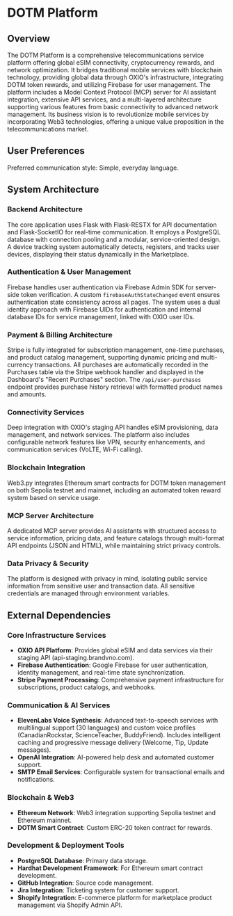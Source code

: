 # DOTM Platform

## Overview

The DOTM Platform is a comprehensive telecommunications service platform offering global eSIM connectivity, cryptocurrency rewards, and network optimization. It bridges traditional mobile services with blockchain technology, providing global data through OXIO's infrastructure, integrating DOTM token rewards, and utilizing Firebase for user management. The platform includes a Model Context Protocol (MCP) server for AI assistant integration, extensive API services, and a multi-layered architecture supporting various features from basic connectivity to advanced network management. Its business vision is to revolutionize mobile services by incorporating Web3 technologies, offering a unique value proposition in the telecommunications market.

## User Preferences

Preferred communication style: Simple, everyday language.

## System Architecture

### Backend Architecture

The core application uses Flask with Flask-RESTX for API documentation and Flask-SocketIO for real-time communication. It employs a PostgreSQL database with connection pooling and a modular, service-oriented design. A device tracking system automatically detects, registers, and tracks user devices, displaying their status dynamically in the Marketplace.

### Authentication & User Management

Firebase handles user authentication via Firebase Admin SDK for server-side token verification. A custom `firebaseAuthStateChanged` event ensures authentication state consistency across all pages. The system uses a dual identity approach with Firebase UIDs for authentication and internal database IDs for service management, linked with OXIO user IDs.

### Payment & Billing Architecture

Stripe is fully integrated for subscription management, one-time purchases, and product catalog management, supporting dynamic pricing and multi-currency transactions. All purchases are automatically recorded in the Purchases table via the Stripe webhook handler and displayed in the Dashboard's "Recent Purchases" section. The `/api/user-purchases` endpoint provides purchase history retrieval with formatted product names and amounts.

### Connectivity Services

Deep integration with OXIO's staging API handles eSIM provisioning, data management, and network services. The platform also includes configurable network features like VPN, security enhancements, and communication services (VoLTE, Wi-Fi calling).

### Blockchain Integration

Web3.py integrates Ethereum smart contracts for DOTM token management on both Sepolia testnet and mainnet, including an automated token reward system based on service usage.

### MCP Server Architecture

A dedicated MCP server provides AI assistants with structured access to service information, pricing data, and feature catalogs through multi-format API endpoints (JSON and HTML), while maintaining strict privacy controls.

### Data Privacy & Security

The platform is designed with privacy in mind, isolating public service information from sensitive user and transaction data. All sensitive credentials are managed through environment variables.

## External Dependencies

### Core Infrastructure Services

-   **OXIO API Platform**: Provides global eSIM and data services via their staging API (api-staging.brandvno.com).
-   **Firebase Authentication**: Google Firebase for user authentication, identity management, and real-time state synchronization.
-   **Stripe Payment Processing**: Comprehensive payment infrastructure for subscriptions, product catalogs, and webhooks.

### Communication & AI Services

-   **ElevenLabs Voice Synthesis**: Advanced text-to-speech services with multilingual support (30 languages) and custom voice profiles (CanadianRockstar, ScienceTeacher, BuddyFriend). Includes intelligent caching and progressive message delivery (Welcome, Tip, Update messages).
-   **OpenAI Integration**: AI-powered help desk and automated customer support.
-   **SMTP Email Services**: Configurable system for transactional emails and notifications.

### Blockchain & Web3

-   **Ethereum Network**: Web3 integration supporting Sepolia testnet and Ethereum mainnet.
-   **DOTM Smart Contract**: Custom ERC-20 token contract for rewards.

### Development & Deployment Tools

-   **PostgreSQL Database**: Primary data storage.
-   **Hardhat Development Framework**: For Ethereum smart contract development.
-   **GitHub Integration**: Source code management.
-   **Jira Integration**: Ticketing system for customer support.
-   **Shopify Integration**: E-commerce platform for marketplace product management via Shopify Admin API.